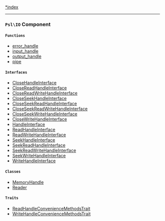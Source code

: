 <!--
    This markdown file was generated using `docs/documenter.php`.

    Any edits to it will likely be lost.
-->

[*index](./../README.md)

---

### `Psl\IO` Component

#### `Functions`

- [error_handle](./../../src/Psl/IO/error_handle.php#L17)
- [input_handle](./../../src/Psl/IO/input_handle.php#L17)
- [output_handle](./../../src/Psl/IO/output_handle.php#L17)
- [pipe](./../../src/Psl/IO/pipe.php#L24)

#### `Interfaces`

- [CloseHandleInterface](./../../src/Psl/IO/CloseHandleInterface.php#L10)
- [CloseReadHandleInterface](./../../src/Psl/IO/CloseReadHandleInterface.php#L7)
- [CloseReadWriteHandleInterface](./../../src/Psl/IO/CloseReadWriteHandleInterface.php#L7)
- [CloseSeekHandleInterface](./../../src/Psl/IO/CloseSeekHandleInterface.php#L7)
- [CloseSeekReadHandleInterface](./../../src/Psl/IO/CloseSeekReadHandleInterface.php#L7)
- [CloseSeekReadWriteHandleInterface](./../../src/Psl/IO/CloseSeekReadWriteHandleInterface.php#L7)
- [CloseSeekWriteHandleInterface](./../../src/Psl/IO/CloseSeekWriteHandleInterface.php#L7)
- [CloseWriteHandleInterface](./../../src/Psl/IO/CloseWriteHandleInterface.php#L7)
- [HandleInterface](./../../src/Psl/IO/HandleInterface.php#L21)
- [ReadHandleInterface](./../../src/Psl/IO/ReadHandleInterface.php#L10)
- [ReadWriteHandleInterface](./../../src/Psl/IO/ReadWriteHandleInterface.php#L7)
- [SeekHandleInterface](./../../src/Psl/IO/SeekHandleInterface.php#L12)
- [SeekReadHandleInterface](./../../src/Psl/IO/SeekReadHandleInterface.php#L7)
- [SeekReadWriteHandleInterface](./../../src/Psl/IO/SeekReadWriteHandleInterface.php#L7)
- [SeekWriteHandleInterface](./../../src/Psl/IO/SeekWriteHandleInterface.php#L7)
- [WriteHandleInterface](./../../src/Psl/IO/WriteHandleInterface.php#L10)

#### `Classes`

- [MemoryHandle](./../../src/Psl/IO/MemoryHandle.php#L15)
- [Reader](./../../src/Psl/IO/Reader.php#L17)

#### `Traits`

- [ReadHandleConvenienceMethodsTrait](./../../src/Psl/IO/ReadHandleConvenienceMethodsTrait.php#L15)
- [WriteHandleConvenienceMethodsTrait](./../../src/Psl/IO/WriteHandleConvenienceMethodsTrait.php#L16)


